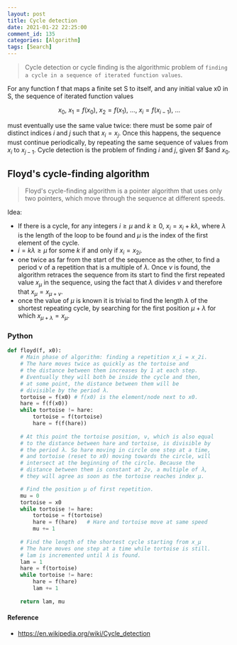 ```yaml
---
layout: post
title: Cycle detection
date: 2021-01-22 22:25:00
comment_id: 135
categories: [Algorithm]
tags: [Search]
---
```


> Cycle detection or cycle finding is the algorithmic problem of `finding a cycle in a sequence of iterated function values`.

For any function f that maps a finite set S to itself, and any initial value x0 in S, the sequence of iterated function values

$$
{\displaystyle x_{0},\ x_{1}=f(x_{0}),\ x_{2}=f(x_{1}),\ \dots ,\ x_{i}=f(x_{i-1}),\ \dots }
$$

must eventually use the same value twice: there must be some pair of distinct indices $i$ and $j$ such that $x_i = x_j$. Once this happens, the sequence must continue periodically, by repeating the same sequence of values from $x_i$ to $x_{j − 1}$. Cycle detection is the problem of finding $i$ and $j$, given $f $and $x_0$.

## Floyd's cycle-finding algorithm

> Floyd's cycle-finding algorithm is a pointer algorithm that uses only two pointers, which move through the sequence at different speeds.

Idea:

- If there is a cycle, for any integers $i ≥ μ$ and $k ≥ 0$, $x_i = x_i + kλ$, where $λ$ is the length of the loop to be found and $μ$ is the index of the first element of the cycle. 
- $i = kλ ≥ μ$ for some $k$ if and only if $x_i = x_{2i}$.
- one twice as far from the start of the sequence as the other, to find a period ν of a repetition that is a multiple of $λ$. Once $ν$ is found, the algorithm retraces the sequence from its start to find the first repeated value $x_μ$ in the sequence, using the fact that $λ$ divides $ν$ and therefore that $x_μ = x_{μ + v}$. 
- once the value of $μ$ is known it is trivial to find the length $λ$ of the shortest repeating cycle, by searching for the first position $μ + λ$ for which $x_{μ + λ} = x_μ$.

### Python

```python
def floyd(f, x0):
    # Main phase of algorithm: finding a repetition x_i = x_2i.
    # The hare moves twice as quickly as the tortoise and
    # the distance between them increases by 1 at each step.
    # Eventually they will both be inside the cycle and then,
    # at some point, the distance between them will be
    # divisible by the period λ.
    tortoise = f(x0) # f(x0) is the element/node next to x0.
    hare = f(f(x0))
    while tortoise != hare:
        tortoise = f(tortoise)
        hare = f(f(hare))
  
    # At this point the tortoise position, ν, which is also equal
    # to the distance between hare and tortoise, is divisible by
    # the period λ. So hare moving in circle one step at a time, 
    # and tortoise (reset to x0) moving towards the circle, will 
    # intersect at the beginning of the circle. Because the 
    # distance between them is constant at 2ν, a multiple of λ,
    # they will agree as soon as the tortoise reaches index μ.

    # Find the position μ of first repetition.    
    mu = 0
    tortoise = x0
    while tortoise != hare:
        tortoise = f(tortoise)
        hare = f(hare)   # Hare and tortoise move at same speed
        mu += 1
 
    # Find the length of the shortest cycle starting from x_μ
    # The hare moves one step at a time while tortoise is still.
    # lam is incremented until λ is found.
    lam = 1
    hare = f(tortoise)
    while tortoise != hare:
        hare = f(hare)
        lam += 1
 
    return lam, mu
```

#### Reference

- <https://en.wikipedia.org/wiki/Cycle_detection>
